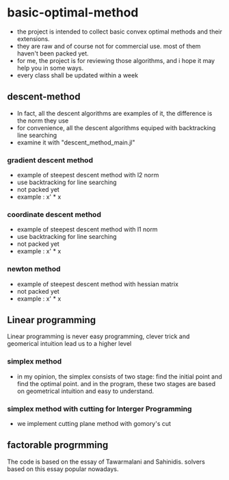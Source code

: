 # basic-optimal-method
* the project is intended to collect basic convex optimal methods and their extensions. 
* they are raw and of course not for commercial use. most of them haven't been packed yet.
* for me, the project is for reviewing those algorithms, and i hope it may help you in some ways.
* every class shall be updated within a week
## descent-method
* In fact, all the descent algorithms are examples of it, the difference is the norm they use
* for convenience, all the descent algorithms equiped with backtracking line searching
* examine it with "descent_method_main.jl"
### gradient descent method
* example of steepest descent method with l2 norm
* use backtracking for line searching
* not packed yet
* example : x' * x
### coordinate descent method
* example of steepest descent method with l1 norm
* use backtracking for line searching
* not packed yet
* example : x' * x
### newton method
* example of steepest descent method with hessian matrix
* not packed yet
* example : x' * x

## Linear programming
Linear programming is never easy programming, clever trick and geomerical intuition lead us to a higher level
### simplex method
* in my opinion, the simplex consists of two stage: find the initial point and find the optimal point. and in the program, these two stages are based on geometrical intuition and easy to understand.
### simplex method with cutting for Interger Programming
* we implement cutting plane method with gomory's cut

## factorable progrmming
The code is based on the essay <Global optimization of mixed-interger-nonlinear programs: A theoretical and computational study> of Tawarmalani and Sahinidis.
  solvers based on this essay popular nowadays. 
